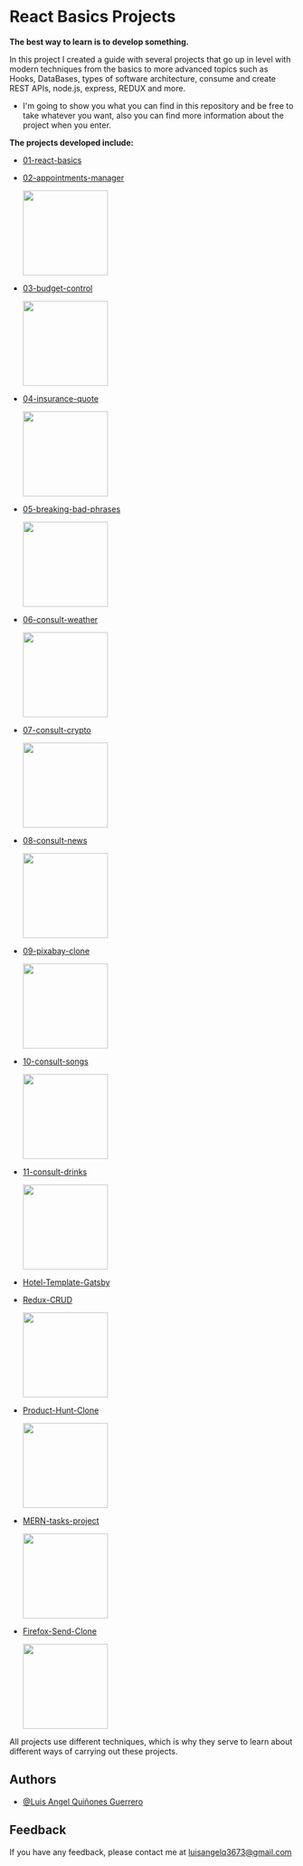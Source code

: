 
# React Basics Projects

**The best way to learn is to develop something.** 

In this project I created a guide with several projects that go up in level with modern techniques from the basics to more advanced topics such as Hooks, DataBases, types of software architecture, consume and create REST APIs, node.js, express, REDUX and more.

- I'm going to show you what you can find in this repository and be free to take whatever you want, also you can find more information about the project when you enter.

**The projects developed include:**

- [01-react-basics](https://github.com/luisangelq/React-Basics-Projects/tree/main/01-react-basics) 



- [02-appointments-manager](https://github.com/luisangelq/React-Basics-Projects/tree/main/02-appointments-manager)

  <a href="https://appointments-project.netlify.app"><img src="https://d33wubrfki0l68.cloudfront.net/613e2d44334426ac8fda5d29/screenshot_2021-09-12-16-39-34-0000.png" width="150"></a>

- [03-budget-control](https://github.com/luisangelq/React-Basics-Projects/tree/main/03-budget-control)

  <a href="https://budget-control-project-1.netlify.app/"><img src="https://d33wubrfki0l68.cloudfront.net/613e2767c0674300096f223f/screenshot_2021-09-12-16-15-53-0000.png" width="150"></a>


- [04-insurance-quote](https://github.com/luisangelq/React-Basics-Projects/tree/main/04-insurance-quote)

  <a href="https://insurance-quote-project.netlify.app/"><img src="https://d33wubrfki0l68.cloudfront.net/6140262f02d6b400072f9cc7/screenshot_2021-09-14-04-35-18-0000.png" width="150"></a>


- [05-breaking-bad-phrases](https://github.com/luisangelq/React-Basics-Projects/tree/main/05-breaking-bad-phrases)

  <a href="https://breaking-bad-phrases-1.netlify.app/"><img src="https://d33wubrfki0l68.cloudfront.net/6147e8eee4b2d2000887d19e/screenshot_2021-09-20-01-51-17-0000.png" width="150"></a>


- [06-consult-weather](https://github.com/luisangelq/React-Basics-Projects/tree/main/06-consult-weather)

  <a href="https://weather-apis-project.netlify.app/"><img src="https://d33wubrfki0l68.cloudfront.net/6147e6c5b3d62a0008f206dd/screenshot_2021-09-20-01-42-49-0000.png" width="150"></a>


- [07-consult-crypto](https://github.com/luisangelq/React-Basics-Projects/tree/main/07-consult-crypto)

  <a href="https://consult-crypto.netlify.app"><img src="https://d33wubrfki0l68.cloudfront.net/6158fbf0bb941746ecd9e3a7/screenshot_2021-10-03-00-41-27-0000.png" width="150"></a>


- [08-consult-news](https://github.com/luisangelq/React-Basics-Projects/tree/main/08-consult-news)

  <a href="https://consult-news.netlify.app"><img src="https://d33wubrfki0l68.cloudfront.net/615804c212fa2e0008dc1629/screenshot_2021-10-02-07-07-08-0000.png" width="150"></a>


- [09-pixabay-clone](https://github.com/luisangelq/React-Basics-Projects/tree/main/09-pixabay-clone)

  <a href="https://consult-song.netlify.app"><img src="https://d33wubrfki0l68.cloudfront.net/5fdbf2f2c451a7156ee6b51b/screenshot.png" width="150"></a>


- [10-consult-songs](https://github.com/luisangelq/React-Basics-Projects/tree/main/10-consult-songs)

  <a href="https://appointments-project.netlify.app"><img src="https://d33wubrfki0l68.cloudfront.net/6158fcf1c11808000726ff32/screenshot_2021-10-03-00-45-53-0000.png" width="150"></a>


- [11-consult-drinks](https://github.com/luisangelq/React-Basics-Projects/tree/main/11-consult-drinks)

  <a href="https://consult-drink.netlify.app"><img src="https://d33wubrfki0l68.cloudfront.net/616047d07a1e86000826391f/screenshot_2021-10-08-13-30-48-0000.png" width="150"></a>


- [Hotel-Template-Gatsby](https://github.com/luisangelq/React-Basics-Projects/tree/main/Hotel-Template-Gatsby)


- [Redux-CRUD](https://github.com/luisangelq/React-Basics-Projects/tree/main/Redux-CRUD)

  <a href="https://redux-crud-2.netlify.app/"><img src="https://d33wubrfki0l68.cloudfront.net/61992052100b5e6799044856/screenshot_2021-11-20-16-20-35-0000.png" width="150"></a>


- [Product-Hunt-Clone](https://github.com/luisangelq/React-Basics-Projects/tree/main/Product-Hunt-Clone)

  <a href="https://product-hunt-2.netlify.app/"><img src="https://d33wubrfki0l68.cloudfront.net/61b012444893323d308a4053/screenshot_2021-12-08-02-02-48-0000.png" width="150"></a>


- [MERN-tasks-project](https://github.com/luisangelq/React-Basics-Projects/tree/main/MERN-tasks-project)

  <a href="https://mern-project-2.netlify.app/"><img src="https://d33wubrfki0l68.cloudfront.net/61906e89ec13b71ac7316971/screenshot_2021-11-14-02-03-54-0000.png" width="150"></a>

- [Firefox-Send-Clone](https://github.com/luisangelq/React-Basics-Projects/tree/main/Firefox-Send-Clone)

  <a href="https://firefox-send-clone.netlify.app"><img src="https://d33wubrfki0l68.cloudfront.net/61e505728bfa8400089a3933/screenshot_2022-01-17-05-59-37-0000.png" width="150"></a>


All projects use different techniques, which is why they serve to learn about different ways of carrying out these projects.
## Authors

- [@Luis Angel Quiñones Guerrero](https://github.com/luisangelq)

  
## Feedback

If you have any feedback, please contact me at luisangelq3673@gmail.com

  
